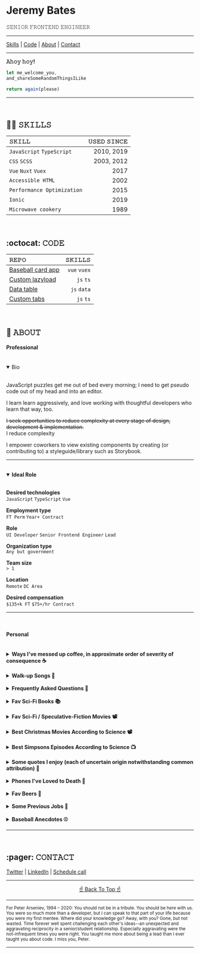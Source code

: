 <span id="jbatesTop"></span>

<h1>Jeremy Bates</h1>
<p>𝚂𝙴𝙽𝙸𝙾𝚁 𝙵𝚁𝙾𝙽𝚃𝙴𝙽𝙳 𝙴𝙽𝙶𝙸𝙽𝙴𝙴𝚁</p>
<hr>
<a href="#skills">Skills</a> | <a href="#code">Code</a> | <a href="#about">About</a> | <a href="#contact">Contact</a> 

<!-- |  <br><details><summary>About</summary><br><a href="#">Bio</a><br><a href="#idealrole">Ideal Role</a> <br><a href="https://raw.githubusercontent.com/jeremybatesDC/jeremybatesDC/main/jbates_resume_2021.pdf"> Résumé</a><br><a href="#scifibooks">Personal</a></details> |
| :--- |
-->
<hr>

<strong align="center"><b>𝙰𝚑𝚘𝚢 𝚑𝚘𝚢!</b></strong>

```javascript
let me_welcome_you,
and_shareSomeRandomThingsILike

return again(please)
```

<hr>

<!-- code -->
<!-- https://github.com/jeremybatesDC/baseballCardMakerApp/blob/v6/src/components/TextSlidersVuex.vue -->
<!-- what about nav stuff i wrote at penfed too? -->
<!-- top50 https://github.com/jeremybatesDC/dataTableExpandableWithCharts -->
<!-- like tabs vertical? With dark mode? https://github.com/jeremybatesDC/tabsVertical -->
<!-- Intersection Observer -->

<!-- consider jump nav at bottom too -->

<!-- Sites
 - iiba.org [Muze Silver Award] 
- sme.org [Muze Sliver]
- asisonline.org
- iftevent.org [AVA Platinum]
- americanchemistry.com
- aiim.org [W3 Silver] -->


<br id="skills"/>
<h2>🧑‍💻 𝚂𝙺𝙸𝙻𝙻𝚂</h2>

| 𝚂𝙺𝙸𝙻𝙻                           | 𝚄𝚂𝙴𝙳 𝚂𝙸𝙽𝙲𝙴          |
| :--- | ---: |
| `JavaScript` `TypeScript` | 2010, 2019          |
| `CSS` `SCSS`                    | 2003, 2012     | 
| `Vue` `Nuxt` `Vuex` | 2017 | 
| `Accessible HTML`                   | 2002         | 
| `Performance Optimization`                   | 2015         |
| `Ionic` | 2019    | 
| `Microwave cookery`                   | 1989         |

<br id="code">
<h2>:octocat: 𝙲𝙾𝙳𝙴</h2>

| 𝚁𝙴𝙿𝙾                           | 𝚂𝙺𝙸𝙻𝙻𝚂          |
| :--- | ---: |
| <a href="https://github.com/jeremybatesDC/baseballCardMakerApp/blob/v6/src/components/TextSlidersVuex.vue">Baseball card app</a> | `vue` `vuex` |
| <a href="https://github.com/jeremybatesDC/intersectionObserverLazyLoad">Custom lazyload</a> | `js` `ts` | 
| <a href="https://github.com/jeremybatesDC/dataTableExpandableWithCharts">Data table</a> | `js` `data` | 
| <a href="https://github.com/jeremybatesDC/tabsVertical">Custom tabs</a> | `js` `ts`         | 

<br id="idealrole">

<span id="about"><span>

<h2>📖 𝙰𝙱𝙾𝚄𝚃</h2>

<h4>Professional</h4>
<br>

<details open>
<summary>Bio</summary>
<br>
<p>JavaScript puzzles get me out of bed every morning; I need to get pseudo code out of my head and into an editor.</p>
<p>I learn learn aggressively, and love working with thoughtful developers who learn that way, too.</p>
<p><del>I seek opportunities to reduce complexity at every stage of design, development & implementation.</del><br>I reduce complexity</p>
<p>I empower coworkers to view existing components by creating (or contributing to) a styleguide/library such as Storybook.</p>	
	
<hr>
</details>

<br>

<details open>
	<summary><strong>Ideal Role</strong></summary>

<span>
<br />

<b>Desired technologies</b><br />
`JavaScript` `TypeScript` `Vue`
<br>

<b>Employment type</b><br />
`FT Perm` `Year+ Contract` 
<br>

<b>Role</b><br />
`UI Developer` `Senior Frontend Engineer` `Lead`

<b>Organization type</b><br />
`Any but government`

<b>Team size</b><br />
`> 1`

<b>Location</b><br />
`Remote` `DC Area`

<b>Desired compensation</b><br />
`$135+k FT` `$75+/hr Contract`

<hr>
</span>
</details>

<!-- Conferences Attended including virtual ones over past year (smashing and speed workshop -- about to do vue masters and vue conf -->
<!-- Conferences attended
- Smashing Performance
Workshop: 2020
- SmashingConfNY: 2018
- JSConfUS: 2018
- O’Reilly Fluent: 2017
- NationJS: 2015, 17
- ForwardJS: 2016
- Event Apart DC: 2012, 13
- HTML5DevConf: 2011, 12 -->


<br id="personal">
<h4>Personal</h4>
<br />



<!--learn always - reduce complexity at every opportunity. - "write code, not too much, mostly functions."
accessibility is soul of internet name things well / legibility > micro-optimizations
spend most time reading not writing code -- kyle simpson
empower designers and allow them to see right away what available component options are. This avoids the issue that harms so many projects: inadvertent functional requirements drawn into designs.
gotta ship. if you're doing a site at an agency, avoid looking at client site in production. They do weird stuff with it and, as long as you've workd to educate client ahead of time with documentation too, you've just got to let it go. Kind of like being a journalist and not reading your stuff in print because invariably the editor will tweak it in ways you don't want/like. But that's the reality. gatekeepers are assholes. don't be one. share and learn together -->


<details>
	<summary>
		<strong>Ways I've messed up coffee, in approximate order of severity of consequence ☕</strong>
	</summary>
	<span><br>

* forgot water
* forgot grounds
* brewed with old grounds
* scooped-in grounds while basket missing
* scooped-in new grounds atop old grounds, overflowing basket
* double water, overflowing coffeemaker
* single cup upside down
* carafe misaligned
* carafe absent

<hr>
</span>
</details>

<br />


<details id="walkupsongs">
	<summary>
		<strong>Walk-up Songs 🎵</strong>
	</summary>
	<span><br />

| 𝚂𝙾𝙽𝙶                           | 𝙰𝚁𝚃𝙸𝚂𝚃               |
| :--- | ---: |
| **Mah Nà Mah Nà**                    | Piero Umiliani (Henson Cover)          | 
| **Whispering**                    | Alex Clare          | 
| **You'll be Under My Wheels**                    | The Prodigy         | 
| **Certified Air Raid Material**                    | edIT         | 
| **Converting Vegetarians**                    | Infected Mushroom         | 
| **Fanfare for the Common Man**                    | Aaron Copeland         | 



<hr>

</span>
</details>

<br />

<details id="faqs">
	<summary>
		<strong>Frequently Asked Questions 🤔</strong>
	</summary>
	<span><br />
&nbsp;&nbsp;&nbsp;&nbsp;❝ Where is my phone? ❞ <br><br>
&nbsp;&nbsp;&nbsp;&nbsp;❝ Have I had this beer before? ❞ <br><br>
&nbsp;&nbsp;&nbsp;&nbsp;❝ Henry, what do we do when we're sad and mad? ❞ <br><br>
&nbsp;&nbsp;&nbsp;&nbsp;❝ What should we have for a snack? ❞

<hr>

</span>
</details>


<br id="scifibooks"/>

<details id="">
	<summary>
		<strong>Fav Sci-Fi Books 📚</strong>
	</summary>
	<span><br>
		
| 𝚃𝙸𝚃𝙻𝙴                           | 𝙰𝚄𝚃𝙷𝙾𝚁               |
| :--- | ---: |
| *On the Beach*                    | Nevil Shute          | 
| *Level 7*                         | Mordecai Roshwald    |
| *Doomsday Book*                   | Connie Willis        |
| *A Canticle for Leibowitz*        | Walter M. Miller Jr. |
| *Ender's Game*                    | Orson Scott Card     | 
| *Down & Out in the Magic Kingdom* | Cory Doctorow        |    
| *The Naked Sun*                   | Isaac Asimov         |    
| *The Martian Chronicles*          | Ray Bradbury         |        
| *The Sparrow*                     | Mary Doria Russell   |             
| *Emphyrio*                        | Jack Vance           |          
| *The Book of Strange New Things*  | Michel Faber         |             

<hr>
</span>
</details>

<br id="scifimovies"/>

<details id="">
	<summary>
		<strong>Fav Sci-Fi / Speculative-Fiction Movies 📽️</strong>
	</summary>
	<span><br>
		
| 𝚃𝙸𝚃𝙻𝙴 | 𝚂𝚄𝙱𝙶𝙴𝙽𝚁𝙴(𝚂) |
| :--- | ---: |
| **12 Monkeys** | `Time travel` `Post-apocalyptic` |
| **History of Future Folk** | `Invasion` `Comedy` `Musical` |
| **Attack the Block**    | `Invasion` `Comedy` |
| **Ex Machina**          | `AI`                               |
| **Sorry to Bother You** | `Dystopic` `Dark comedy`            |
| **Demolition Man**      | `Human popsicle` `Comedy` `Dystopic` |
| **Ad Astra**            | `Sadstronaut`                      |
| **Dr. Strangelove** | `Apocalyptic` `Comedy` |
| **The Vast of Night**   | `UFOs` `Retro`                      |
| **Stingray Sam**   | `Musical` `Western`                      |
| **War Games**          | `AI` `Hacker`                        |
| **Okja**                | `Dark comedy`                      |

<hr>

</span>
</details>

<br />

<details id="">
	<summary>
		<strong>Best Christmas Movies According to Science 📽️</strong>
	</summary>
	<span><br />


| 𝚃𝙸𝚃𝙻𝙴                           |  𝚂𝚄𝙱𝙶𝙴𝙽𝚁𝙴(𝚂)               |
| :--- | ---: |
| **Scrooged**                         | `Christmas Carol`    |
| **The Night Before**                    | `Quarter-life crisis`          | 
| **Muppet Christmas Carol**                   | `Christmas Carol` `Musical`       |
| **Gremlins**        | `Horror` `Comedy` |
| **Die Hard**                    | `Action` `Yippee-ki-yay` | 
| **Rare Exports: A Christmas Tale**        | `Horror` `Fairy tale` |

<hr>

</span>
</details>

<br />

<details id="">
	<summary>
		<strong>Best Simpsons Episodes According to Science 📺</strong>
	</summary>
	<span><br />

| 𝚃𝙸𝚃𝙻𝙴                           | 𝙴𝙿𝙸𝚂𝙾𝙳𝙴               |
| :--- | ---: |
| **New Kid on the Block**                    | s4e8          | 
| **Rosebud**                         | s5e4    |
| **Last Exit to Springfield**                   | s4e17       |
| **Duffless**        | s4e16 |
| **Whacking Day**                    | s4e20 | 

<hr>

</span>
</details>

<br />

<details id="">
	<summary>
		<strong>Some quotes I enjoy (each of uncertain origin notwithstanding common
			attribution) 💬</strong>
	</summary>
	<span><br />
	&nbsp;&nbsp;&nbsp;&nbsp; ❝ Despite the high cost of living, it remains popular. ❞<br /><br />
&nbsp;&nbsp;&nbsp;&nbsp; ❝ Outside of a dog, a book is man's best friend. Inside of a dog, it's too dark to read. ❞<br /><br />
&nbsp;&nbsp;&nbsp;&nbsp; ❝ If brute force doesn't work, you're not using enough. ❞<br /><br />
&nbsp;&nbsp;&nbsp;&nbsp; ❝ [Have a good day] Thank you, but I've made other plans. ❞<br /><br />
&nbsp;&nbsp;&nbsp;&nbsp; ❝ When you come to a fork in the road, take it. ❞<br /><br />
&nbsp;&nbsp;&nbsp;&nbsp; ❝ It is like a finger that points to the moon. Don't look at the finger, or you will miss all the heavenly glory. ❞<br />
<hr>

</span>
</details>

<br />

<details id="phones" >
	<summary>
		<strong>Phones I've Loved to Death 📱</strong>
	</summary>
	<span><br />


|                𝙿𝙷𝙾𝙽𝙴           | 𝙲𝙰𝚄𝚂𝙴 𝙾𝙵 𝙳𝙴𝙰𝚃𝙷              |
| :--- | ---: |
| **Nexus 5**                         | Died in my hands on a Bermuda beach  |
| **Moto Atrix**                    |  Bricked  | 
| **Siemens sx66**                   | Died twitching on Haight Street of injuries sustained from its defenestration      |
| **iPhone 4**        | Screen burned by a too loosely hinged desk lamp in a Reykjavík hotel room |
| **Audiovox Thera**                    |  Broke up with girlfriend who then kicked me off her plan | 

<hr>

</span>
</details>


<br />

<details id="">
	<summary>
		<strong>Fav Beers 🍺</strong>
	</summary>
	<span> <br />

		
| 𝙱𝙴𝙴𝚁                           | 𝚂𝚃𝚈𝙻𝙴               |
| :--- | ---: |
| **Big Wave**, *Kona*                    | `Golden Ale`          | 
| **Citra Mantra**, *Otter Creek*                         | `India Pils Lager`    |
| **SO-LO**, *Goose Island*                         | `Session IPA`    |
| **Lowest Lord**, *Denizens*                   | `ESB`       |
| **Mango Even Keel**, *Ballast Point*        | `Session IPA` |
| **The Chuggernaut**, *Brewer's Art*        | `Kölsch` |
| **Prima Pils**, *Victory*        | `Pilsner` |

<hr>

</span>
</details>

<br />

<!-- Snorkeling excursions / Klein Bonaire / Blue Hole, Bermuda / Tunnels, Kauai / Big Island: Curacao: Playa GOODLIFE --> 


<details id="">
	<summary><strong>Some Previous Jobs 💼</strong></summary>
	<span> 
<br>
		
- Baseball writer (Giants & A's)
- Newspaper publisher
- Summer dinner theater musical thespian (ok, two weekends of tips for a few summers might not quite qualify as a career)
- Waiter, without the theater part
- Barista
- Spa reservations associate

<hr>
	</span>
</details>

<br />

<details id="">
	<summary><strong>Baseball Anecdotes ⚾</strong></summary>
	<span>
<br>

* David Ortiz once stole my pen.
* Roger Clemens yelled at me in the dugout during an actual game. [expand upon this story]. [add best angry rocket pic]
* Greg Maddux gave me a great answer to a question at his 300th win press conference. [find pic]
* Barry Bonds politely declined to answer a question and that night hit 660. Coincidence?
* Serendipitously saw the MLB debut of childhood teammate when he was announced as LA's reliever. I surprised him right back in the clubhouse!
* At a Chopt in Rosslyn, I saw this guy who looked like Bryce Harper and was wearing a beany and had distinctive mole under his eye--waaaa it WAS Bryce. "Bryce?"
"I'm eating."
It was early in the 2014 season when he was wasting at bats trying to bunt against a shift, and dammit I wanted to say something. But you don't presume to make suggestion to a world-class athlete--especially when starstruck. And, it's true, he was eating--albeit near the plastic utensils in a counter-service high-output lettuce emporium.
So I said the truest thing instead, which was "I watch the game to see you swing." His countenance changed, a modest grin escaped, and he extended his fist for a glorious bump.
That night he tripled with the bases loaded! And, because Bryce, he dove into third--even though he'd just made the (April) game 6-1. On his head-first slide, he tore a ligament in his left thumb. Nats' fans shared his pain, and it was a somber night. Of small relief is that, contrary to the ostensible causality, I bore no part of the responsibility. Bryce, you see, only bats left. He throws, and bumps, right.
* When I was four, we went to a New Britain Red Sox game. A man was signing autographs and my dad said he was a great pitcher--so we waited in line. When we reached the front of the line, the legendary Bob Feller spoke to me. "Get your elbow off the table, kid."
* As a reporter, I was also able to ask questions of Pedro Martinez, Randy Johnson, and yes, even Clemens (who didn't seem to recognize me after his start the next day. The fisherman's hat I wore that day may have helped...).
<!-- HR Derby Jess me. Home with baby. Each been to one separately-- me tho as a fan. Crazy -->

<hr>
	</span>
</details>


<hr />

<br>

<h2 id="contact">:pager: 𝙲𝙾𝙽𝚃𝙰𝙲𝚃</h2>
<a href="https://twitter.com/neanderthalian" target="_blank">Twitter</a> | 
<a href="https://www.linkedin.com/in/jeremybatesdc/" target="_blank">LinkedIn</a> | 
<a href="https://calendly.com/jeremybatesdc/zoom" target="_blank">Schedule call</a>

<br />

<hr />
<p align="center">
<a href="#jbatesTop">☝️ Back To Top ☝️</a>
</p>
<hr />

<sub>For Peter Arseniev, 1994 – 2020: You should not be in a tribute. You
	should be here with us. You were so much more than a developer, but I can speak
	to that part of your life because you were my first mentee. Where did your
	knowledge go? Away, with you? Gone, but not wasted. Time forever well spent
	challenging each other's ideas--an unexpected and aggravating reciprocity in a
	senior/student relationship. Especially aggravating were the not-infrequent
	times you were right. You taught me more about being a lead than I ever taught
	you about code. I miss you, Peter.</sub>


<hr>
